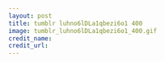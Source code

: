 ```yaml
---
layout: post
title: tumblr luhno6lDLa1qbezi6o1 400
image: tumblr_luhno6lDLa1qbezi6o1_400.gif
credit_name: 
credit_url:
---
```


